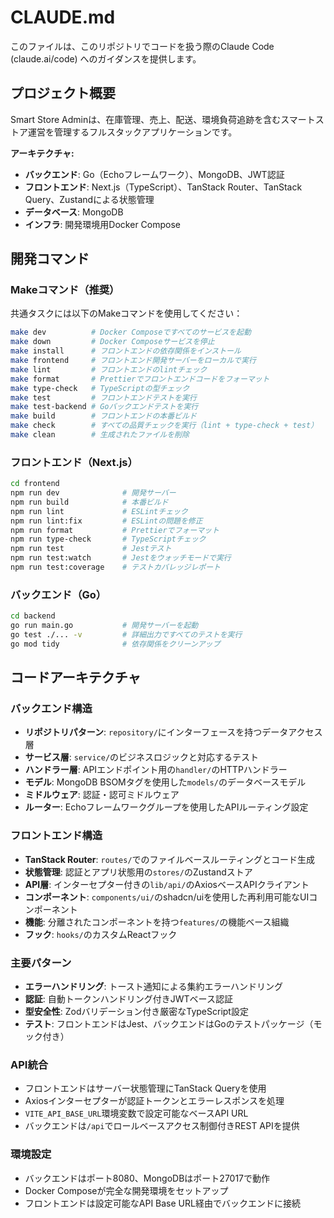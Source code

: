 # CLAUDE.md

このファイルは、このリポジトリでコードを扱う際のClaude Code (claude.ai/code) へのガイダンスを提供します。

## プロジェクト概要

Smart Store Adminは、在庫管理、売上、配送、環境負荷追跡を含むスマートストア運営を管理するフルスタックアプリケーションです。

**アーキテクチャ:**
- **バックエンド**: Go（Echoフレームワーク）、MongoDB、JWT認証
- **フロントエンド**: Next.js（TypeScript）、TanStack Router、TanStack Query、Zustandによる状態管理
- **データベース**: MongoDB
- **インフラ**: 開発環境用Docker Compose

## 開発コマンド

### Makeコマンド（推奨）
共通タスクには以下のMakeコマンドを使用してください：
```bash
make dev          # Docker Composeですべてのサービスを起動
make down         # Docker Composeサービスを停止
make install      # フロントエンドの依存関係をインストール
make frontend     # フロントエンド開発サーバーをローカルで実行
make lint         # フロントエンドのlintチェック
make format       # Prettierでフロントエンドコードをフォーマット
make type-check   # TypeScriptの型チェック
make test         # フロントエンドテストを実行
make test-backend # Goバックエンドテストを実行
make build        # フロントエンドの本番ビルド
make check        # すべての品質チェックを実行（lint + type-check + test）
make clean        # 生成されたファイルを削除
```

### フロントエンド（Next.js）
```bash
cd frontend
npm run dev              # 開発サーバー
npm run build            # 本番ビルド
npm run lint             # ESLintチェック
npm run lint:fix         # ESLintの問題を修正
npm run format           # Prettierでフォーマット
npm run type-check       # TypeScriptチェック
npm run test             # Jestテスト
npm run test:watch       # Jestをウォッチモードで実行
npm run test:coverage    # テストカバレッジレポート
```

### バックエンド（Go）
```bash
cd backend
go run main.go           # 開発サーバーを起動
go test ./... -v         # 詳細出力ですべてのテストを実行
go mod tidy              # 依存関係をクリーンアップ
```

## コードアーキテクチャ

### バックエンド構造
- **リポジトリパターン**: `repository/`にインターフェースを持つデータアクセス層
- **サービス層**: `service/`のビジネスロジックと対応するテスト
- **ハンドラー層**: APIエンドポイント用の`handler/`のHTTPハンドラー
- **モデル**: MongoDB BSOMタグを使用した`models/`のデータベースモデル
- **ミドルウェア**: 認証・認可ミドルウェア
- **ルーター**: Echoフレームワークグループを使用したAPIルーティング設定

### フロントエンド構造
- **TanStack Router**: `routes/`でのファイルベースルーティングとコード生成
- **状態管理**: 認証とアプリ状態用の`stores/`のZustandストア
- **API層**: インターセプター付きの`lib/api/`のAxiosベースAPIクライアント
- **コンポーネント**: `components/ui/`のshadcn/uiを使用した再利用可能なUIコンポーネント
- **機能**: 分離されたコンポーネントを持つ`features/`の機能ベース組織
- **フック**: `hooks/`のカスタムReactフック

### 主要パターン
- **エラーハンドリング**: トースト通知による集約エラーハンドリング
- **認証**: 自動トークンハンドリング付きJWTベース認証
- **型安全性**: Zodバリデーション付き厳密なTypeScript設定
- **テスト**: フロントエンドはJest、バックエンドはGoのテストパッケージ（モック付き）

### API統合
- フロントエンドはサーバー状態管理にTanStack Queryを使用
- Axiosインターセプターが認証トークンとエラーレスポンスを処理
- `VITE_API_BASE_URL`環境変数で設定可能なベースAPI URL
- バックエンドは`/api`でロールベースアクセス制御付きREST APIを提供

### 環境設定
- バックエンドはポート8080、MongoDBはポート27017で動作
- Docker Composeが完全な開発環境をセットアップ
- フロントエンドは設定可能なAPI Base URL経由でバックエンドに接続
